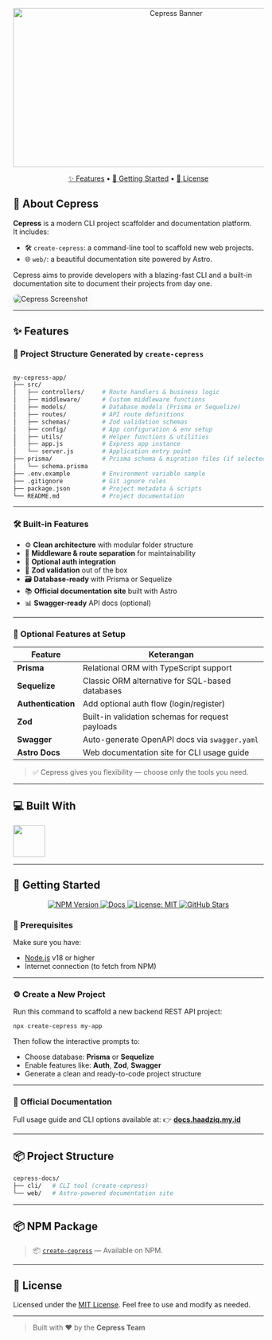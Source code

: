<p align="center">
  <img 
    src="https://socialify.git.ci/Dziqha/Cepress/image?custom_description=Cepress+is+a+CLI+tool+for+generating+backend+REST+API+projects+with+best+practices.+It+includes+an+official+Astro-based+docs+site+to+guide+you+along+the+way.&custom_language=Express&description=1&forks=1&issues=1&language=1&logo=https%3A%2F%2Fi.ibb.co%2FTDhkBw3J%2Fcepress.png&name=1&owner=1&pattern=Floating+Cogs&pulls=1&stargazers=1&theme=Light" 
    alt="Cepress Banner" 
    width="640" 
    height="320" 
  />
</p>

<p align="center">
  <a href="#features">✨ Features</a> •
  <a href="#getting-started">🚀 Getting Started</a> •
  <a href="#license">📄 License</a>
</p>



## 🌟 About Cepress

**Cepress** is a modern CLI project scaffolder and documentation platform.  
It includes:

- 🛠️ `create-cepress`: a command-line tool to scaffold new web projects.
- 🌐 `web/`: a beautiful documentation site powered by Astro.

Cepress aims to provide developers with a blazing-fast CLI and a built-in documentation site to document their projects from day one.

<img src="https://i.ibb.co/qYPtKDWx/cepre.png" alt="Cepress Screenshot" style="border-radius: 8px; box-shadow: 0 4px 20px rgba(0,0,0,0.1);">

---

<h2 id="features">✨ Features</h2>

### 📁 Project Structure Generated by `create-cepress`

```bash

my-cepress-app/
├── src/
│   ├── controllers/     # Route handlers & business logic
│   ├── middleware/      # Custom middleware functions
│   ├── models/          # Database models (Prisma or Sequelize)
│   ├── routes/          # API route definitions
│   ├── schemas/         # Zod validation schemas
│   ├── config/          # App configuration & env setup
│   ├── utils/           # Helper functions & utilities
│   ├── app.js           # Express app instance
│   └── server.js        # Application entry point
├── prisma/              # Prisma schema & migration files (if selected)
│   └── schema.prisma
├── .env.example         # Environment variable sample
├── .gitignore           # Git ignore rules
├── package.json         # Project metadata & scripts
└── README.md            # Project documentation

```

---

### 🛠 Built-in Features

- ⚙️ **Clean architecture** with modular folder structure
- 🔌 **Middleware & route separation** for maintainability
- 🔐 **Optional auth integration**
- 🧪 **Zod validation** out of the box
- 🗃️ **Database-ready** with Prisma or Sequelize
- 📚 **Official documentation site** built with Astro
- 📊 **Swagger-ready** API docs (optional)

---

### 🧩 Optional Features at Setup

| Feature           | Keterangan                                         |
|-------------------|----------------------------------------------------|
| **Prisma**        | Relational ORM with TypeScript support             |
| **Sequelize**     | Classic ORM alternative for SQL-based databases    |
| **Authentication**| Add optional auth flow (login/register)            |
| **Zod**           | Built-in validation schemas for request payloads   |
| **Swagger**       | Auto-generate OpenAPI docs via `swagger.yaml`      |
| **Astro Docs**    | Web documentation site for CLI usage guide         |

> ✅ Cepress gives you flexibility — choose only the tools you need.


---

## 💻 Built With

<img src="https://skillicons.dev/icons?i=nodejs,npm,typescript,astro,tailwindcss" height="64" />

---

<h2 id="getting-started">🚀 Getting Started</h2>
<p align="center">
  <a href="https://www.npmjs.com/package/create-cepress">
    <img src="https://img.shields.io/npm/v/create-cepress?color=blue&label=npx%20create-cepress" alt="NPM Version" />
  </a>
  <a href="https://docs.haadziq.my.id">
    <img src="https://img.shields.io/badge/docs-available-brightgreen?logo=astro" alt="Docs" />
  </a>
  <a href="https://opensource.org/licenses/MIT">
    <img src="https://img.shields.io/badge/license-MIT-yellow.svg" alt="License: MIT" />
  </a>
  <a href="https://github.com/Dziqha/Cepress/stargazers">
    <img src="https://img.shields.io/github/stars/Dziqha/Cepress?style=social" alt="GitHub Stars" />
  </a>

</p>


### 🧰 Prerequisites

Make sure you have:

- [Node.js](https://nodejs.org/) v18 or higher
- Internet connection (to fetch from NPM)

---

### ⚙️ Create a New Project

Run this command to scaffold a new backend REST API project:

```bash
npx create-cepress my-app
```

Then follow the interactive prompts to:

* Choose database: **Prisma** or **Sequelize**
* Enable features like: **Auth**, **Zod**, **Swagger**
* Generate a clean and ready-to-code project structure

---

### 📘 Official Documentation

Full usage guide and CLI options available at:
👉 [**docs.haadziq.my.id**](https://docs.haadziq.my.id)

---

## 📦 Project Structure

```bash
cepress-docs/
├── cli/   # CLI tool (create-cepress)
└── web/   # Astro-powered documentation site
```

---

## 📦 NPM Package

> 📦 [`create-cepress`](https://www.npmjs.com/package/create-cepress) — Available on NPM.


---

<h2 id="license">📄 License</h2>

Licensed under the [MIT License](./LICENSE).
Feel free to use and modify as needed.

---

> Built with ❤️ by the **Cepress Team**

